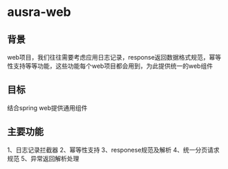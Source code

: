 # ausra-web
## 背景
web项目，我们往往需要考虑应用日志记录，response返回数据格式规范，幂等性支持等等功能，这些功能每个web项目都会用到，为此提供统一的web组件
## 目标
结合spring web提供通用组件
## 主要功能
1、日志记录拦截器
2、幂等性支持
3、responese规范及解析
4、统一分页请求规范
5、异常返回解析处理